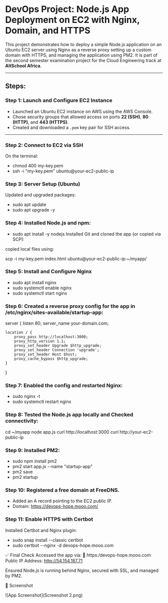# DevOps Project: Node.js App Deployment on EC2 with Nginx, Domain, and HTTPS

This project demonstrates how to deploy a simple Node.js application on an Ubuntu EC2 server using Nginx as a reverse proxy setting up a custom domain with HTTPS, and managing the application using PM2. It is part of the second semester examination project for the Cloud Engineering track at **AltSchool Africa**.

---
## Steps:

### Step 1: Launch and Configure EC2 Instance

- Launched an Ubuntu EC2 instance on AWS using the AWS Console.
- Chose security groups that allowed access on ports **22 (SSH)**, **80 (HTTP)**, and **443 (HTTPS)**.
- Created and downloaded a `.pem` key pair for SSH access.

---

### Step 2: Connect to EC2 via SSH
On the terminal:
- chmod 400 my-key.pem
- ssh -i "my-key.pem" ubuntu@your-ec2-public-ip

### Step 3: Server Setup (Ubuntu)
Updated and upgraded packages:
- sudo apt update
- sudo apt upgrade -y

### Step 4: Installed Node.js and npm:
- sudo apt install -y nodejs
Installed Git and cloned the app (or copied via SCP):

copied local files using:

scp -i my-key.pem index.html ubuntu@your-ec2-public-ip:~/myapp/

### Step 5: Install and Configure Nginx
- sudo apt install nginx
- sudo systemctl enable nginx
- sudo systemctl start nginx
  
### Step 6: Created a reverse proxy config for the app in /etc/nginx/sites-available/startup-app:
server {
    listen 80;
    server_name your-domain.com;

    location / {
        proxy_pass http://localhost:3000;
        proxy_http_version 1.1;
        proxy_set_header Upgrade $http_upgrade;
        proxy_set_header Connection 'upgrade';
        proxy_set_header Host $host;
        proxy_cache_bypass $http_upgrade;
    }
}

### Step 7: Enabled the config and restarted Nginx:
- sudo nginx -t
- sudo systemctl restart nginx
  
### Step 8: Tested the Node.js app locally and Checked connectivity:
cd ~/myapp
node app.js
curl http://localhost:3000
curl http://your-ec2-public-ip

### Step 9: Installed PM2:
- sudo npm install pm2
- pm2 start app.js --name "startup-app"
- pm2 save
- pm2 startup

### Step 10: Registered a free domain at FreeDNS.
- Added an A record pointing to the EC2 public IP.
- Domain: https://devops-hope.mooo.com/

### Step 11: Enable HTTPS with Certbot
Installed Certbot and Nginx plugin:
- sudo snap install --classic certbot
- sudo certbot --nginx -d devops-hope.mooo.com


✅ Final Check
Accessed the app via:
🔗 https:/devops-hope.mooo.com
Public IP Address: http://54.154.187.71

Ensured Node.js is running behind Nginx, secured with SSL, and managed by PM2.

📸 Screenshot

![App Screenshot](Screenshot 2.png)
